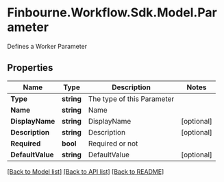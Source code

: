 # Finbourne.Workflow.Sdk.Model.Parameter
Defines a Worker Parameter

## Properties

Name | Type | Description | Notes
------------ | ------------- | ------------- | -------------
**Type** | **string** | The type of this Parameter | 
**Name** | **string** | Name | 
**DisplayName** | **string** | DisplayName | [optional] 
**Description** | **string** | Description | [optional] 
**Required** | **bool** | Required or not | 
**DefaultValue** | **string** | DefaultValue | [optional] 

[[Back to Model list]](../README.md#documentation-for-models) [[Back to API list]](../README.md#documentation-for-api-endpoints) [[Back to README]](../README.md)

